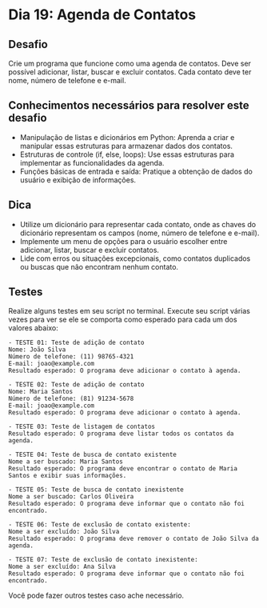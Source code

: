 # Dia 19: Agenda de Contatos

## Desafio

Crie um programa que funcione como uma agenda de contatos. Deve ser possível adicionar, listar, buscar e excluir contatos. Cada contato deve ter nome, número de telefone e e-mail.

## Conhecimentos necessários para resolver este desafio

- Manipulação de listas e dicionários em Python: Aprenda a criar e manipular essas estruturas para armazenar dados dos contatos.
- Estruturas de controle (if, else, loops): Use essas estruturas para implementar as funcionalidades da agenda.
- Funções básicas de entrada e saída: Pratique a obtenção de dados do usuário e exibição de informações.

## Dica

- Utilize um dicionário para representar cada contato, onde as chaves do dicionário representam os campos (nome, número de telefone e e-mail).
- Implemente um menu de opções para o usuário escolher entre adicionar, listar, buscar e excluir contatos.
- Lide com erros ou situações excepcionais, como contatos duplicados ou buscas que não encontram nenhum contato.

## Testes

Realize alguns testes em seu script no terminal. Execute seu script várias vezes para ver se ele se comporta como esperado para cada um dos valores abaixo:

    - TESTE 01: Teste de adição de contato
    Nome: João Silva
    Número de telefone: (11) 98765-4321
    E-mail: joao@example.com
    Resultado esperado: O programa deve adicionar o contato à agenda.

    - TESTE 02: Teste de adição de contato
    Nome: Maria Santos
    Número de telefone: (81) 91234-5678
    E-mail: joao@example.com
    Resultado esperado: O programa deve adicionar o contato à agenda.

    - TESTE 03: Teste de listagem de contatos
    Resultado esperado: O programa deve listar todos os contatos da agenda.

    - TESTE 04: Teste de busca de contato existente
    Nome a ser buscado: Maria Santos
    Resultado esperado: O programa deve encontrar o contato de Maria Santos e exibir suas informações.

    - TESTE 05: Teste de busca de contato inexistente
    Nome a ser buscado: Carlos Oliveira
    Resultado esperado: O programa deve informar que o contato não foi encontrado.

    - TESTE 06: Teste de exclusão de contato existente:
    Nome a ser excluído: João Silva
    Resultado esperado: O programa deve remover o contato de João Silva da agenda.

    - TESTE 07: Teste de exclusão de contato inexistente:
    Nome a ser excluído: Ana Silva
    Resultado esperado: O programa deve informar que o contato não foi encontrado.

Você pode fazer outros testes caso ache necessário.